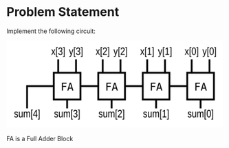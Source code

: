 # Problem Statement

Implement the following circuit:

![alt text](image.png)

FA is a Full Adder Block